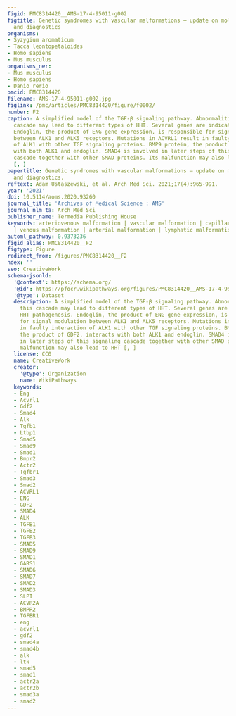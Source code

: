 ```yaml
---
figid: PMC8314420__AMS-17-4-95011-g002
figtitle: Genetic syndromes with vascular malformations – update on molecular background
  and diagnostics
organisms:
- Syzygium aromaticum
- Tacca leontopetaloides
- Homo sapiens
- Mus musculus
organisms_ner:
- Mus musculus
- Homo sapiens
- Danio rerio
pmcid: PMC8314420
filename: AMS-17-4-95011-g002.jpg
figlink: /pmc/articles/PMC8314420/figure/f0002/
number: F2
caption: A simplified model of the TGF-β signaling pathway. Abnormalities of this
  cascade may lead to different types of HHT. Several genes are indicated in HHT pathogenesis.
  Endoglin, the product of ENG gene expression, is responsible for signal modulation
  between ALK1 and ALK5 receptors. Mutations in ACVRL1 result in faulty interaction
  of ALK1 with other TGF signaling proteins. BMP9 protein, the product of GDF2, interacts
  with both ALK1 and endoglin. SMAD4 is involved in later steps of this signaling
  cascade together with other SMAD proteins. Its malfunction may also lead to HHT
  [, ]
papertitle: Genetic syndromes with vascular malformations – update on molecular background
  and diagnostics.
reftext: Adam Ustaszewski, et al. Arch Med Sci. 2021;17(4):965-991.
year: '2021'
doi: 10.5114/aoms.2020.93260
journal_title: 'Archives of Medical Science : AMS'
journal_nlm_ta: Arch Med Sci
publisher_name: Termedia Publishing House
keywords: arteriovenous malformation | vascular malformation | capillary malformation
  | venous malformation | arterial malformation | lymphatic malformation
automl_pathway: 0.9373236
figid_alias: PMC8314420__F2
figtype: Figure
redirect_from: /figures/PMC8314420__F2
ndex: ''
seo: CreativeWork
schema-jsonld:
  '@context': https://schema.org/
  '@id': https://pfocr.wikipathways.org/figures/PMC8314420__AMS-17-4-95011-g002.html
  '@type': Dataset
  description: A simplified model of the TGF-β signaling pathway. Abnormalities of
    this cascade may lead to different types of HHT. Several genes are indicated in
    HHT pathogenesis. Endoglin, the product of ENG gene expression, is responsible
    for signal modulation between ALK1 and ALK5 receptors. Mutations in ACVRL1 result
    in faulty interaction of ALK1 with other TGF signaling proteins. BMP9 protein,
    the product of GDF2, interacts with both ALK1 and endoglin. SMAD4 is involved
    in later steps of this signaling cascade together with other SMAD proteins. Its
    malfunction may also lead to HHT [, ]
  license: CC0
  name: CreativeWork
  creator:
    '@type': Organization
    name: WikiPathways
  keywords:
  - Eng
  - Acvrl1
  - Gdf2
  - Smad4
  - Alk
  - Tgfb1
  - Ltbp1
  - Smad5
  - Smad9
  - Smad1
  - Bmpr2
  - Actr2
  - Tgfbr1
  - Smad3
  - Smad2
  - ACVRL1
  - ENG
  - GDF2
  - SMAD4
  - ALK
  - TGFB1
  - TGFB2
  - TGFB3
  - SMAD5
  - SMAD9
  - SMAD1
  - GARS1
  - SMAD6
  - SMAD7
  - SMAD2
  - SMAD3
  - SLPI
  - ACVR2A
  - BMPR2
  - TGFBR1
  - eng
  - acvrl1
  - gdf2
  - smad4a
  - smad4b
  - alk
  - ltk
  - smad5
  - smad1
  - actr2a
  - actr2b
  - smad3a
  - smad2
---
```

